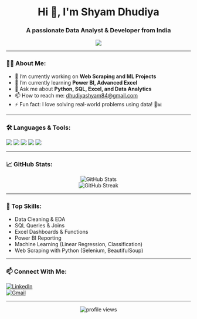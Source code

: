 <!-- GitHub Profile README for Shyam Dhudiya -->

<h1 align="center">Hi 👋, I'm Shyam Dhudiya</h1>
<h3 align="center">A passionate Data Analyst & Developer from India</h3>

<p align="center">
  <img src="https://readme-typing-svg.herokuapp.com?font=Fira+Code&size=24&pause=1000&center=true&vCenter=true&width=435&lines=Welcome+to+my+GitHub!;I+love+Data+and+Code+💻;Let's+build+something+awesome!">
</p>

---

### 🧑‍💻 About Me:
- 🔭 I’m currently working on **Web Scraping and ML Projects**
- 🌱 I’m currently learning **Power BI, Advanced Excel**
- 💬 Ask me about **Python, SQL, Excel, and Data Analytics**
- 📫 How to reach me: dhudiyashyam84@gmail.com
- ⚡ Fun fact: I love solving real-world problems using data! 🧠📊

---

### 🛠️ Languages & Tools:
<p align="left">
  <img src="https://img.shields.io/badge/Python-3776AB?style=for-the-badge&logo=python&logoColor=white" />
  <img src="https://img.shields.io/badge/MySQL-00758F?style=for-the-badge&logo=mysql&logoColor=white" />
  <img src="https://img.shields.io/badge/Excel-217346?style=for-the-badge&logo=microsoft-excel&logoColor=white" />
  <img src="https://img.shields.io/badge/PowerBI-F2C811?style=for-the-badge&logo=powerbi&logoColor=black" />
  <img src="https://img.shields.io/badge/Jupyter-F37626?style=for-the-badge&logo=jupyter&logoColor=white" />
</p>

---

### 📈 GitHub Stats:
<p align="center">
  <img src="https://github-readme-stats.vercel.app/api?username=shyamdhudiya&show_icons=true&theme=radical" alt="GitHub Stats" />
  <br>
  <img src="https://github-readme-streak-stats.demolab.com/?user=shyamdhudiya&theme=radical" alt="GitHub Streak" />
</p>

---

### 🧠 Top Skills:
- Data Cleaning & EDA
- SQL Queries & Joins
- Excel Dashboards & Functions
- Power BI Reporting
- Machine Learning (Linear Regression, Classification)
- Web Scraping with Python (Selenium, BeautifulSoup)

---

### 📫 Connect With Me:
[![LinkedIn](https://img.shields.io/badge/LinkedIn-blue?style=for-the-badge&logo=linkedin&logoColor=white)](https://www.linkedin.com/in/shyam-dhudiya-75240b302)  
[![Gmail](https://img.shields.io/badge/Gmail-D14836?style=for-the-badge&logo=gmail&logoColor=white)](mailto:dhudiyashyam84@gmail.com)

---

<p align="center">
  <img src="https://komarev.com/ghpvc/?username=shyamdhudiya&label=Profile+Views&color=blueviolet&style=flat" alt="profile views"/>
</p>


<!--
**Shyamdhudiya/shyamdhudiya** is a ✨ _special_ ✨ repository because its `README.md` (this file) appears on your GitHub profile.

Here are some ideas to get you started:

- 🔭 I’m currently working on ...
- 🌱 I’m currently learning ...
- 👯 I’m looking to collaborate on ...
- 🤔 I’m looking for help with ...
- 💬 Ask me about ...
- 📫 How to reach me: ...
- 😄 Pronouns: ...
- ⚡ Fun fact: ...
-->
